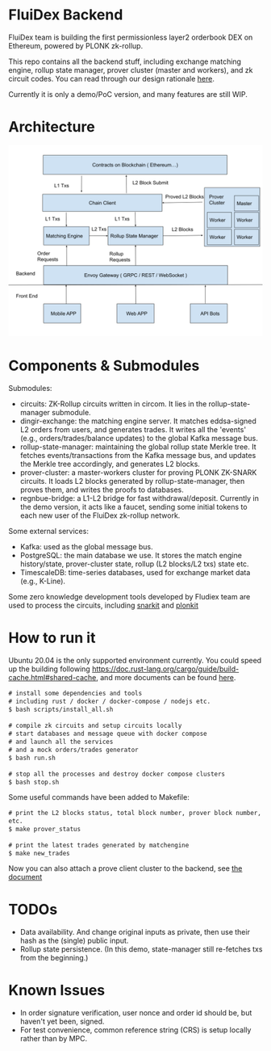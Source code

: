 # FluiDex Backend

FluiDex team is building the first permissionless layer2 orderbook DEX on Ethereum, powered by PLONK zk-rollup.

This repo contains all the backend stuff, including exchange matching engine, rollup state manager, prover cluster (master and workers), and zk circuit codes. You can read through our design rationale [here](https://www.fluidex.io/en/blog/fluidex-architecture/).

Currently it is only a demo/PoC version, and many features are still WIP. 

# Architecture

<p align="center">
  <img src="docs/Fluidex Architecture.svg" width="600" >
</p>

# Components & Submodules

Submodules:

* circuits: ZK-Rollup circuits written in circom. It lies in the rollup-state-manager submodule.
* dingir-exchange: the matching engine server. It matches eddsa-signed L2 orders from users, and generates trades. It writes all the 'events' (e.g., orders/trades/balance updates) to the global Kafka message bus.
* rollup-state-manager: maintaining the global rollup state Merkle tree. It fetches events/transactions from the Kafka message bus, and updates the Merkle tree accordingly, and generates L2 blocks.
* prover-cluster: a master-workers cluster for proving PLONK ZK-SNARK circuits. It loads L2 blocks generated by rollup-state-manager, then proves them, and writes the proofs to databases.
* regnbue-bridge: a L1-L2 bridge for fast withdrawal/deposit. Currently in the demo version, it acts like a faucet, sending some initial tokens to each new user of the FluiDex zk-rollup network.

Some external services:

* Kafka: used as the global message bus.
* PostgreSQL: the main database we use. It stores the match engine history/state, prover-cluster state, rollup (L2 blocks/L2 txs) state etc. 
* TimescaleDB: time-series databases, used for exchange market data (e.g., K-Line).

Some zero knowledge development tools developed by Fludiex team are used to process the circuits, including [snarkit](https://github.com/fluidex/snarkit) and [plonkit](https://github.com/fluidex/plonkit)


# How to run it

Ubuntu 20.04 is the only supported environment currently. You could speed up the building following https://doc.rust-lang.org/cargo/guide/build-cache.html#shared-cache, and more documents can be found [here](https://github.com/mozilla/sccache/blob/master/README.md).

```
# install some dependencies and tools
# including rust / docker / docker-compose / nodejs etc.
$ bash scripts/install_all.sh

# compile zk circuits and setup circuits locally
# start databases and message queue with docker compose
# and launch all the services
# and a mock orders/trades generator
$ bash run.sh

# stop all the processes and destroy docker compose clusters
$ bash stop.sh
```

Some useful commands have been added to Makefile:

```
# print the L2 blocks status, total block number, prover block number, etc.
$ make prover_status

# print the latest trades generated by matchengine
$ make new_trades

```

Now you can also attach a prove client cluster to the backend, see [the document](docs/client-cluster.md)


# TODOs

* Data availability. And change original inputs as private, then use their hash as the (single) public input.
* Rollup state persistence. (In this demo, state-manager still re-fetches txs from the beginning.)

# Known Issues

* In order signature verification, user nonce and order id should be, but haven't yet been, signed.
* For test convenience, common reference string (CRS) is setup locally rather than by MPC.
